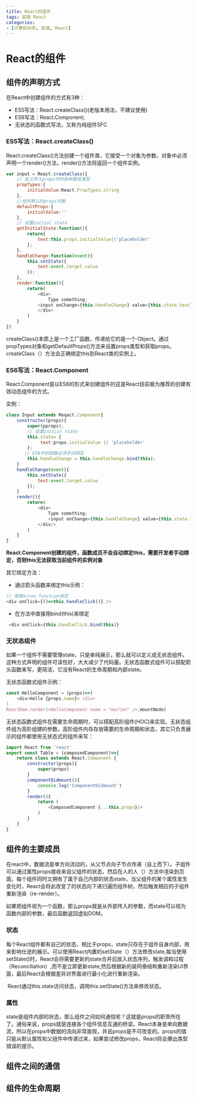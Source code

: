 ```yaml
---
title: React的组件
tags: 前端 React
categories:
- [计算机科学, 前端, React]
---
```


# React的组件

## 组件的声明方式

在React中创建组件的方式有3种：

* ES5写法：React.createClass()(老版本用法，不建议使用)
* ES6写法：React.Component;
* 无状态的函数式写法，又称为纯组件SFC

### ES5写法：React.createClass()

React.createClass()方法创建一个组件类，它接受一个对象为参数，对象中必须声明一个render()方法，render()方法将返回一个组件实例。

```javascript
var input = React.createClass({
    // 定义传入props中的各种属性类型
    propTypes:{
        initialValue:React.PropTypes.string
    },
    //组件默认的props对象
    defaultProps:{
        initialValue:''
    },
    // 设置initial state
    getInitialState:function(){
        return{
            text:this.props.initialValue||'placeholder'
        };
    },
    handleChange:function(event){
        this.setState({
            text:event.target.value
        });
    },
    render:function(){
        return(
        	<div>
            	Type something;
            <input onChange={this.handleChange} value={this.state.text} /> 
            </div>
        )
    }
})
```

createClass()本质上是一个工厂函数，传递给它的是一个·Object。通过propTypes对象和getDefaultProps()方法来设置props类型和获取props。createClass（）方法会正确绑定this到React类的实例上。

### ES6写法：React.Component

React.Component是以ES6的形式来创建组件的这是React目前极为推荐的创建有效动态组件的方式。

实例：

```javascript
class Input extends Reqact.Component{
    constructor(props){
        super(pprops);
        // 设置initial state
        this.state= {
			 text:props.initialValue || 'placeholder'       
    	};
       // ES6中的函数必须手动绑定
        this.handleChange = this.handleChange.bind(this);
    }
    handleChange(event){
        this.setState({
            text:event.target.value
        });
    }
    render(){
        return(
        	<div>
            	Type something;
            	<input onChange={this.handleChange} value={this.state.text} /> 
            </div/>
        )
    }
}
```

**React.Component创建的组件，函数成员不会自动绑定this，需要开发者手动绑定，否则this无法获取当前组件的实例对象**

其它绑定方法：

- 通过箭头函数来绑定this示例：

```javascript
// 使用arrow function绑定
<div onClick={()=>this.handleClick()} />
```

* 在方法中直接用bind(this)来绑定

```javascript
 <div onClick={this.handleClick.bind(this)}
```

### 无状态组件

如果一个组件不需要管理state，只是单纯展示，那么就可以定义成无状态组件。这种方式声明的组件可读性好，大大减少了代码量。无状态函数式组件可以搭配箭头函数来写，更简洁，它没有React的生命周期和内部state。

无状态函数式组件示例：

```javascript
const HelloComponent = (props)=>(
	<div>Hello {props.name}< /div>
)
ReactDom.render(<HelloComponent name = "marlon" />,mountNode)
```

无状态函数式组件在需要生命周期时，可以搭配高阶组件(HOC)来实现。无状态组件组为高阶组建的参数，高阶组件内存存放需要的生命周期和状态，其它只负责展示的组件都使用无状态式的组件来写：

```javascript
import React from 'react'
export const Table = (composedComponent)=>{
    return class extends React.Component {
        constructor(props){
            super(props)
        }
        componentDidmount(){
            console.log('ComponentDidmount')
        }
        render(){
            return (
            	<ComposedComponent {...this.props}/>
            )
        }
    }
}
```



## 组件的主要成员

在react中，数据流是单方向流动的，从父节点向子节点传递（自上而下）。子组件可以通过属性props接收来自父组件的状态，然后在人的人（）方法中渲染到页面。每个组件同时又拥有了属于自己内部的状态state，当父组件的某个属性发生变化时，React会将此改变了的状态向下递归遍历组件树，然后触发相应的子组件重新渲染（re-render）。

如果把组件视为一个函数，那么props就是从外部传入的参数，而state可以视为函数内部的参数，最后函数返回虚拟DOM。

### 状态

​		每个React组件都有自己的状态，相比于props，state只存在于组件自身内部，用来影响仕途的展示。可以使用React内置的setState（）方法修改state,每当使用setState()时，React会将需要更新的state合并后放入状态序列，触发调和过程（Reconciliation）,而不是立即更新state,然后根据新的装阿泰结构重新渲染UI界面，最后React会根据差异对界面进行最小化进行重新渲染。

​		React通过this.state访问状态，调用this.setState()方法来修改状态。	

### 属性

​		state是组件内部的状态，那么组件之间如何通信呢？这就是props的职责所在了。通俗来说，props就是连接各个组件信息互通的桥梁。React本身是单向数据流，所以在props中数据的流向非常直观，并且props是不可改变的。props的值只能从默认属性和父组件中传递过来，如果尝试修改props，React将会爆出类型错误的提示。

## 组件之间的通信

## 组件的生命周期

